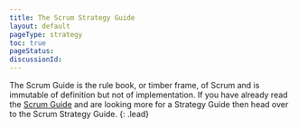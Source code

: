 ```yaml
---
title: The Scrum Strategy Guide
layout: default
pageType: strategy
toc: true
pageStatus: 
discussionId:  
---
```


The Scrum Guide is the rule book, or timber frame, of Scrum and is immutable of definition but not of implementation. If you have already read the [Scrum Guide](../guides/scrum-guide.md) and are looking more for a Strategy Guide then head over to the Scrum Strategy Guide.
{: .lead}